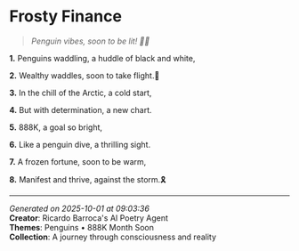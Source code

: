 # Frosty Finance

> *Penguin vibes, soon to be lit! 💸🐧*

**1.** Penguins waddling, a huddle of black and white,


**2.** Wealthy waddles, soon to take flight.🎢


**3.** In the chill of the Arctic, a cold start,


**4.** But with determination, a new chart.


**5.** 888K, a goal so bright,


**6.** Like a penguin dive, a thrilling sight.


**7.** A frozen fortune, soon to be warm,


**8.** Manifest and thrive, against the storm.🎗️



---

*Generated on 2025-10-01 at 09:03:36*  
**Creator**: Ricardo Barroca's AI Poetry Agent  
**Themes**: Penguins • 888K Month Soon  
**Collection**: A journey through consciousness and reality